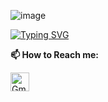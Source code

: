 ![image](https://user-images.githubusercontent.com/96655654/200597204-710aab32-490e-4d10-b9f9-92e87f414b1c.png)


[![Typing SVG](https://readme-typing-svg.herokuapp.com?color=%2336BCF7&center=true&vCenter=true&width=600&lines=👋Hi,there+I'm+krishnaraj;Welcome+to+my+profile;👀I’m+interested+in+Devops;I'm+a+Tech+savvy+easily+adapt+to+new+Tech)](https://git.io/typing-svg)



<!---
krishnarajj/krishnarajj is a ✨ special ✨ repository because its `README.md` (this file) appears on your GitHub profile.
You can click the Preview link to take a look at your changes.
--->
**📫 How to Reach me:**
<p align="left">
<a href="mailto:krishna005.kr@gmail.com" target="blank"><img align="center" src="https://raw.githubusercontent.com/BEPb/BEPb/master/assets/gmail.svg" alt="Gmail" height="30" width="30" /></a>

</p>
